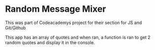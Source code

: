 # Random Message Mixer

This was part of Codeacademys project for their section for JS and Git/Github

This app has an array of quotes and when ran, a function is ran to get 2 random quotes and display it in the console.
